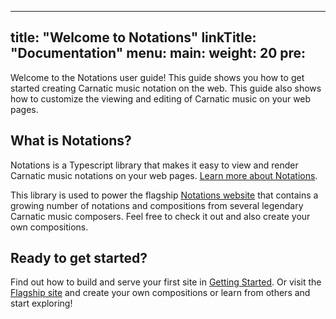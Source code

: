 
---
title: "Welcome to Notations"
linkTitle: "Documentation"
menu:
  main:
    weight: 20
    pre: <i class='fas fa-book'></i>
---

Welcome to the Notations user guide! This guide shows you how to get started creating Carnatic music notation on the web.  This guide also shows how to customize the viewing and editing of Carnatic music on your web pages.

## What is Notations?

Notations is a Typescript library that makes it easy to view and render Carnatic music notations on your web pages.
[Learn more about Notations](/about).

This library is used to power the flagship [Notations website](https://notations.us) that contains a growing number of notations and compositions from several legendary Carnatic music composers.  Feel free to check it out and also create your own compositions.

## Ready to get started?

Find out how to build and serve your first site in [Getting Started](./getting-started/). Or visit the [Flagship site](https://notations.us) and create your own compositions or learn from others and start exploring!


